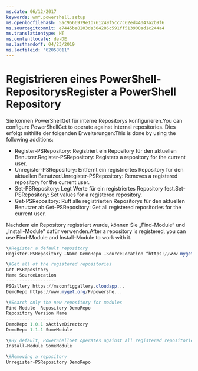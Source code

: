 ```yaml
---
ms.date: 06/12/2017
keywords: wmf,powershell,setup
ms.openlocfilehash: 5ac9566979e1b761249f5cc7c62ed44047a2b9f6
ms.sourcegitcommit: e7445ba8203da304286c591ff513900ad1c244a4
ms.translationtype: HT
ms.contentlocale: de-DE
ms.lasthandoff: 04/23/2019
ms.locfileid: "62058011"
---
```

# <a name="register-a-powershell-repository"></a><span data-ttu-id="fc7d5-102">Registrieren eines PowerShell-Repositorys</span><span class="sxs-lookup"><span data-stu-id="fc7d5-102">Register a PowerShell Repository</span></span>
<span data-ttu-id="fc7d5-103">Sie können PowerShellGet für interne Repositorys konfigurieren.</span><span class="sxs-lookup"><span data-stu-id="fc7d5-103">You can configure PowerShellGet to operate against internal repositories.</span></span> <span data-ttu-id="fc7d5-104">Dies erfolgt mithilfe der folgenden Erweiterungen:</span><span class="sxs-lookup"><span data-stu-id="fc7d5-104">This is done by using the following additions:</span></span>
- <span data-ttu-id="fc7d5-105">Register-PSRepository: Registriert ein Repository für den aktuellen Benutzer.</span><span class="sxs-lookup"><span data-stu-id="fc7d5-105">Register-PSRepository: Registers a repository for the current user.</span></span>
- <span data-ttu-id="fc7d5-106">Unregister-PSRepository: Entfernt ein registriertes Repository für den aktuellen Benutzer.</span><span class="sxs-lookup"><span data-stu-id="fc7d5-106">Unregister-PSRepository: Removes a registered repository for the current user.</span></span>
- <span data-ttu-id="fc7d5-107">Set-PSRepository: Legt Werte für ein registriertes Repository fest.</span><span class="sxs-lookup"><span data-stu-id="fc7d5-107">Set-PSRepository: Set values for a registered repository.</span></span>
- <span data-ttu-id="fc7d5-108">Get-PSRepository: Ruft alle registrierten Repositorys für den aktuellen Benutzer ab.</span><span class="sxs-lookup"><span data-stu-id="fc7d5-108">Get-PSRepository: Get all registered repositories for the current user.</span></span>

<span data-ttu-id="fc7d5-109">Nachdem ein Repository registriert wurde, können Sie „Find-Module“ und „Install-Module“ dafür verwenden.</span><span class="sxs-lookup"><span data-stu-id="fc7d5-109">After a repository is registered, you can use Find-Module and Install-Module to work with it.</span></span>

```powershell
\#Register a default repository
Register-PSRepository –Name DemoRepo –SourceLocation “https://www.myget.org/F/powershellgetdemo/api/v2” –PublishLocation “<https://www.myget.org/F/powershellgetdemo/api/v2>/package” –InstallationPolicy –Trusted

\#Get all of the registered repositories
Get-PSRepository
Name SourceLocation
---- --------------
PSGallery https://msconfiggallery.cloudapp...
DemoRepo https://www.myget.org/F/powershe...

\#Search only the new repository for modules
Find-Module -Repository DemoRepo
Repository Version Name
---------- ------- ----
DemoRepo 1.0.1 xActiveDirectory
DemoRepo 1.1.1 SomeModule

\#By default, PowerShellGet operates against all registered repositories when none is specified. In this example, the “SomeModule” module is installed from the DemoRepo.
Install-Module SomeModule

\#Removing a repository
Unregister-PSRepository DemoRepo
```
